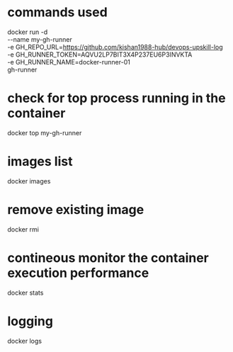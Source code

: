 # commands used 

docker run -d \
  --name my-gh-runner \
  -e GH_REPO_URL=https://github.com/kishan1988-hub/devops-upskill-log \
  -e GH_RUNNER_TOKEN=AQVU2LP7BIT3X4P237EU6P3INVKTA\
  -e GH_RUNNER_NAME=docker-runner-01 \
  gh-runner
# check for top process running in the container
docker top my-gh-runner
# images list
docker images
# remove existing image
docker rmi <image name>

# contineous monitor the container execution performance
docker stats <container running name>

# logging
docker logs <container name>

